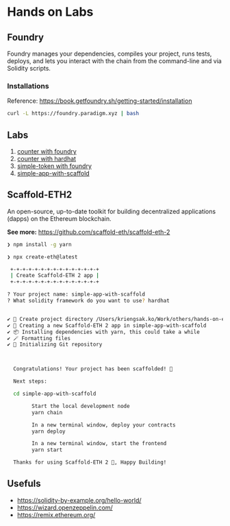 # Hands on Labs

## Foundry

Foundry manages your dependencies, compiles your project, runs tests, deploys, and lets you interact with the chain from the command-line and via Solidity scripts.

### Installations

Reference: <https://book.getfoundry.sh/getting-started/installation>

```bash
curl -L https://foundry.paradigm.xyz | bash
```

## Labs

1. [counter with foundry](./counter/README.md)
2. [counter with hardhat](./hardhat-counter/README.md)
3. [simple-token with foundry](./simple-token/README.md)
4. [simple-app-with-scaffold](README.md#scaffold-eth2)

## Scaffold-ETH2

An open-source, up-to-date toolkit for building decentralized applications (dapps) on the Ethereum blockchain.

**See more:** <https://github.com/scaffold-eth/scaffold-eth-2>

```bash
❯ npm install -g yarn

❯ npx create-eth@latest

 +-+-+-+-+-+-+-+-+-+-+-+-+-+-+
 | Create Scaffold-ETH 2 app |
 +-+-+-+-+-+-+-+-+-+-+-+-+-+-+

? Your project name: simple-app-with-scaffold
? What solidity framework do you want to use? hardhat


✔ 📁 Create project directory /Users/kriengsak.ko/Work/others/hands-on-eth/simple-app-with-scaffold
✔ 🚀 Creating a new Scaffold-ETH 2 app in simple-app-with-scaffold
✔ 📦 Installing dependencies with yarn, this could take a while
✔ 🪄 Formatting files
✔ 📡 Initializing Git repository



  Congratulations! Your project has been scaffolded! 🎉

  Next steps:

  cd simple-app-with-scaffold

        Start the local development node
        yarn chain

        In a new terminal window, deploy your contracts
        yarn deploy

        In a new terminal window, start the frontend
        yarn start

  Thanks for using Scaffold-ETH 2 🙏, Happy Building!
```

## Usefuls

- <https://solidity-by-example.org/hello-world/>
- <https://wizard.openzeppelin.com/>
- <https://remix.ethereum.org/>
